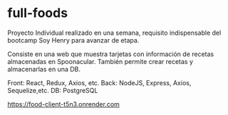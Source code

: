 # full-foods

Proyecto Individual realizado en una semana, requisito indispensable del bootcamp Soy Henry para avanzar de etapa.

Consiste en una web que muestra tarjetas con información de recetas almacenadas en Spoonacular. También permite crear recetas y almacenarlas en una DB.

Front: React, Redux, Axios, etc.
Back: NodeJS, Express, Axios, Sequelize,etc.
DB: PostgreSQL

https://food-client-t5n3.onrender.com
